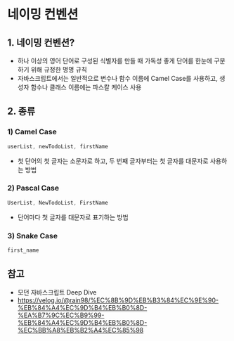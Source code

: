 # 네이밍 컨벤션
## 1. 네이밍 컨벤션?
- 하나 이상의 영어 단어로 구성된 식별자를 만들 때 가독성 좋게 단어를 한눈에 구분하기 위해 규정한 명명 규칙
- 자바스크립트에서는 일반적으로 변수나 함수 이름에 Camel Case를 사용하고, 생성자 함수나 클래스 이름에는 파스칼 케이스 사용

## 2. 종류
### 1) Camel Case
```javascript
userList, newTodoList, firstName
```
- 첫 단어의 첫 글자는 소문자로 하고, 두 번째 글자부터는 첫 글자를 대문자로 사용하는 방법

### 2) Pascal Case
```javascript
UserList, NewTodoList, FirstName
```
- 단어마다 첫 글자를 대문자로 표기하는 방법

### 3) Snake Case
```javascript
first_name
```

## 참고
- 모던 자바스크립트 Deep Dive
- https://velog.io/@rain98/%EC%8B%9D%EB%B3%84%EC%9E%90-%EB%84%A4%EC%9D%B4%EB%B0%8D-%EA%B7%9C%EC%B9%99-%EB%84%A4%EC%9D%B4%EB%B0%8D-%EC%BB%A8%EB%B2%A4%EC%85%98
